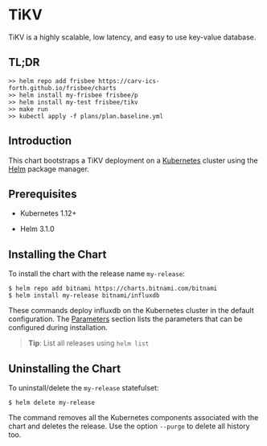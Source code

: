 # TiKV

TiKV is a highly scalable, low latency, and easy to use key-value database.

## TL;DR

```console
>> helm repo add frisbee https://carv-ics-forth.github.io/frisbee/charts
>> helm install my-frisbee frisbee/p
>> helm install my-test frisbee/tikv
>> make run
>> kubectl apply -f plans/plan.baseline.yml 
```

## Introduction

This chart bootstraps a TiKV deployment on a [Kubernetes](http://kubernetes.io) cluster using
the [Helm](https://helm.sh) package manager.

## Prerequisites

- Kubernetes 1.12+

- Helm 3.1.0

## Installing the Chart

To install the chart with the release name `my-release`:

```console
$ helm repo add bitnami https://charts.bitnami.com/bitnami
$ helm install my-release bitnami/influxdb
```

These commands deploy influxdb on the Kubernetes cluster in the default configuration. The [Parameters](#parameters)
section lists the parameters that can be configured during installation.

> **Tip**: List all releases using `helm list`

## Uninstalling the Chart

To uninstall/delete the `my-release` statefulset:

```console
$ helm delete my-release
```

The command removes all the Kubernetes components associated with the chart and deletes the release. Use the
option `--purge` to delete all history too.